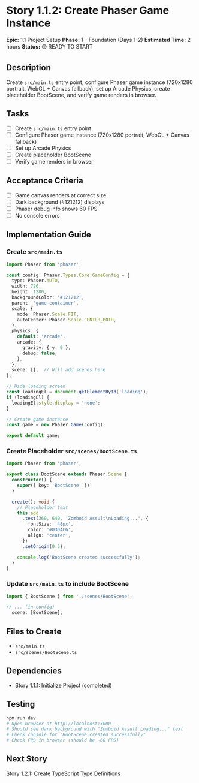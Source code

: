 # Story 1.1.2: Create Phaser Game Instance

**Epic:** 1.1 Project Setup
**Phase:** 1 - Foundation (Days 1-2)
**Estimated Time:** 2 hours
**Status:** 🟡 READY TO START

## Description
Create `src/main.ts` entry point, configure Phaser game instance (720x1280 portrait, WebGL + Canvas fallback), set up Arcade Physics, create placeholder BootScene, and verify game renders in browser.

## Tasks
- [ ] Create `src/main.ts` entry point
- [ ] Configure Phaser game instance (720x1280 portrait, WebGL + Canvas fallback)
- [ ] Set up Arcade Physics
- [ ] Create placeholder BootScene
- [ ] Verify game renders in browser

## Acceptance Criteria
- [ ] Game canvas renders at correct size
- [ ] Dark background (#121212) displays
- [ ] Phaser debug info shows 60 FPS
- [ ] No console errors

## Implementation Guide

### Create `src/main.ts`
```typescript
import Phaser from 'phaser';

const config: Phaser.Types.Core.GameConfig = {
  type: Phaser.AUTO,
  width: 720,
  height: 1280,
  backgroundColor: '#121212',
  parent: 'game-container',
  scale: {
    mode: Phaser.Scale.FIT,
    autoCenter: Phaser.Scale.CENTER_BOTH,
  },
  physics: {
    default: 'arcade',
    arcade: {
      gravity: { y: 0 },
      debug: false,
    },
  },
  scene: [],  // Will add scenes here
};

// Hide loading screen
const loadingEl = document.getElementById('loading');
if (loadingEl) {
  loadingEl.style.display = 'none';
}

// Create game instance
const game = new Phaser.Game(config);

export default game;
```

### Create Placeholder `src/scenes/BootScene.ts`
```typescript
import Phaser from 'phaser';

export class BootScene extends Phaser.Scene {
  constructor() {
    super({ key: 'BootScene' });
  }

  create(): void {
    // Placeholder text
    this.add
      .text(360, 640, 'Zomboid Assult\nLoading...', {
        fontSize: '48px',
        color: '#03DAC6',
        align: 'center',
      })
      .setOrigin(0.5);

    console.log('BootScene created successfully');
  }
}
```

### Update `src/main.ts` to include BootScene
```typescript
import { BootScene } from './scenes/BootScene';

// ... (in config)
  scene: [BootScene],
```

## Files to Create
- `src/main.ts`
- `src/scenes/BootScene.ts`

## Dependencies
- Story 1.1.1: Initialize Project (completed)

## Testing
```bash
npm run dev
# Open browser at http://localhost:3000
# Should see dark background with "Zomboid Assult Loading..." text
# Check console for "BootScene created successfully"
# Check FPS in browser (should be ~60 FPS)
```

## Next Story
Story 1.2.1: Create TypeScript Type Definitions
